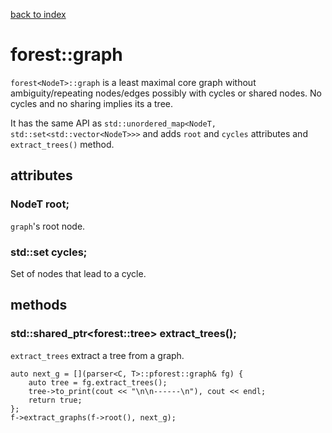 [back to index](../README.md#overview-of-types)

# forest<NodeT>::graph

`forest<NodeT>::graph` is a least maximal core graph without ambiguity/repeating nodes/edges possibly with cycles or shared nodes. No cycles and no sharing implies its a tree.

It has the same API as `std::unordered_map<NodeT, std::set<std::vector<NodeT>>>` and adds `root` and `cycles` attributes and `extract_trees()` method.

## attributes

### NodeT root;

`graph`'s root node.

### std::set<NodeT> cycles;

Set of nodes that lead to a cycle.

## methods

### std::shared_ptr<forest<NodeT>::tree> extract_trees();

`extract_trees` extract a tree from a graph.

```
auto next_g = [](parser<C, T>::pforest::graph& fg) {
	auto tree = fg.extract_trees();
	tree->to_print(cout << "\n\n------\n"), cout << endl;
	return true;
};
f->extract_graphs(f->root(), next_g);
```